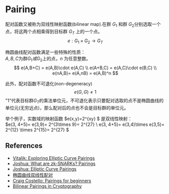 # Pairing

配对函数又被称为双线性映射函数(bilinear map).在群 $G_1$ 和群 $G_2$分别选取一个点，将这两个点相乘得到目标群 $G_T$ 上的一个点。
$$ e: G_1 \times G_2 \rightarrow G_T $$

椭圆曲线配对函数满足一些特殊的性质：  \
$A,B,C$为群$G_1 或 G_2$上的点，$n$ 为任意整数。
$$
e(A,B+C) = e(A,B)\cdot e(A,C) \\
e(A+B,C) = e(A,C)\cdot e(B,C) \\
e(nA,B)= e(A,nB) = e(A,B)^n
$$

此外，配对函数不可退化(non-degeneracy)
$$e(G,G)\neq 1 $$
"1"代表目标群$G_T$的乘法单位元，不可退化表示只要配对选取的点不是椭圆曲线的单位元(无穷远点)，那么配对后的点也不会是目标群的单位元。

举个例子，实数域的映射函数 $e(x,y)=2^{xy} $ 是双线性映射：  \
$e(3, 4+5)= e(3,9)= 2^{3\times 9}= 2^{27} \\
e(3, 4+5)= e(3,4)\times e(3,5)= 2^{12} \times 2^{15}= 2^{27}
$

## References

- [Vitalik: Exploring Elliptic Curve Pairings](https://medium.com/@VitalikButerin/exploring-elliptic-curve-pairings-c73c1864e627)
- [Joshua: What are zk-SNARKs? Pairings](https://medium.com/coinmonks/what-are-zk-snarks-pairings-part-1-a76b58f1a51b)
- [Joshua: Elliptic Curve Pairings](https://medium.com/statebox/elliptic-curve-pairings-213131769fac)
- [椭圆曲线双线性配对](http://accu.cc/content/cryptography/ecc_pairing/)
- [Craig Costello: Pairings for beginners](https://static1.squarespace.com/static/5fdbb09f31d71c1227082339/t/5ff394720493bd28278889c6/1609798774687/PairingsForBeginners.pdf)
- [Bilinear Pairings in Cryptography](https://www.math.ru.nl/~bosma/Students/MScThesis_DennisMeffert.pdf)
